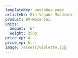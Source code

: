 ```yaml
---
templateKey: pastabox-page
articleNr: Bio Vegane Macaroni
product: BV-Macaroni
units:
  amount: '6'
  weight: 250g
price_ep: 4.--
price_vp: 6.--
image: /assets/violette.jpg
---
```


